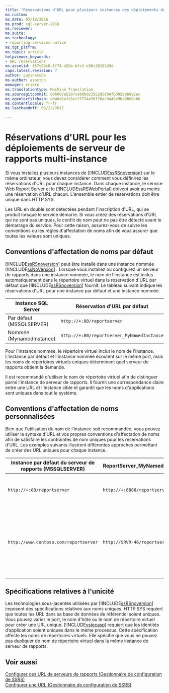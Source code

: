 ```yaml
---
title: "Réservations d’URL pour plusieurs instances des déploiements de serveur de rapports | Documents Microsoft"
ms.custom: 
ms.date: 05/18/2016
ms.prod: sql-server-2016
ms.reviewer: 
ms.suite: 
ms.technology:
- reporting-services-native
ms.tgt_pltfrm: 
ms.topic: article
helpviewer_keywords:
- URL reservations
ms.assetid: f67c83c0-1f74-42bb-bfc1-e50c38152d3d
caps.latest.revision: 7
author: guyinacube
ms.author: asaxton
manager: erikre
ms.translationtype: Machine Translation
ms.sourcegitcommit: 0eb007a5207ceb0b023952d5d9ef6d95986092ac
ms.openlocfilehash: e046d1afc8cc2f774e56f70ac9448e9ba9660cbb
ms.contentlocale: fr-fr
ms.lasthandoff: 06/22/2017

---
```

# <a name="url-reservations-for-multi-instance-report-server-deployments"></a>Réservations d'URL pour les déploiements de serveur de rapports multi-instance
  Si vous installez plusieurs instances de [!INCLUDE[ssRSnoversion](../../includes/ssrsnoversion-md.md)] sur le même ordinateur, vous devez considérer comment vous définirez les réservations d'URL pour chaque instance. Dans chaque instance, le service Web Report Server et le [!INCLUDE[ssRSWebPortal](../../includes/ssrswebportal.md)] doivent avoir au moins une réservation d’URL chacun. L'ensemble entier de réservations doit être unique dans HTTP.SYS.  
  
 Les URL en double sont détectées pendant l'inscription d'URL, qui se produit lorsque le service démarre. Si vous créez des réservations d'URL qui ne sont pas uniques, le conflit de nom peut ne pas être détecté avant le démarrage du service. Pour cette raison, assurez-vous de suivre les conventions ou les règles d'affectation de noms afin de vous assurer que toutes les valeurs sont uniques.  
  
## <a name="default-naming-conventions"></a>Conventions d'affectation de noms par défaut  
 [!INCLUDE[ssRSnoversion](../../includes/ssrsnoversion-md.md)] peut être installé dans une instance nommée [!INCLUDE[ssNoVersion](../../includes/ssnoversion-md.md)] . Lorsque vous installez ou configurez un serveur de rapports dans une instance nommée, le nom de l'instance est inclus automatiquement dans le répertoire virtuel dans la réservation d'URL par défaut que [!INCLUDE[ssRSnoversion](../../includes/ssrsnoversion-md.md)] fournit. Le tableau suivant indique les réservations d'URL pour une instance par défaut et une instance nommée.  
  
|Instance SQL Server|Réservation d'URL par défaut|  
|-------------------------|-----------------------------|  
|Par défaut (MSSQLSERVER)|`http://+:80/reportserver`|  
|Nommée (MynamedInstance)|`http://+:80/reportserver_MyNamedInstance`|  
  
 Pour l'instance nommée, le répertoire virtuel inclut le nom de l'instance. L'instance par défaut et l'instance nommée écoutent sur le même port, mais les noms de répertoires virtuels uniques déterminent quel serveur de rapports obtient la demande.  
  
 Il est recommandé d'utiliser le nom de répertoire virtuel afin de distinguer parmi l'instance de serveur de rapports. Il fournit une correspondance claire entre une URL et l'instance cible et garantit que les noms d'applications sont uniques dans tout le système.  
  
## <a name="custom-naming-conventions"></a>Conventions d'affectation de noms personnalisées  
 Bien que l'utilisation du nom de l'instance soit recommandée, vous pouvez utiliser la syntaxe d'URL et vos propres conventions d'affectation de noms afin de satisfaire les contraintes de nom uniques pour les réservations d'URL. Les exemples suivants illustrent différentes approches permettant de créer des URL uniques pour chaque instance.  
  
|Instance par défaut du serveur de rapports (MSSQLSERVER)|ReportServer_MyNamedInstance|Unicité|  
|----------------------------------------------------|-----------------------------------|----------------|  
|`http://+:80/reportserver`|`http://+:8888/reportserver`|Chaque instance écoute sur un port différent.|  
|`http://www.contoso.com/reportserver`|`http://SRVR-46/reportserver`|Chaque instance répond à différents noms de serveurs (nom de domaine complet et nom d'ordinateur).|  
  
## <a name="uniqueness-requirements"></a>Spécifications relatives à l'unicité  
 Les technologies sous-jacentes utilisées par [!INCLUDE[ssRSnoversion](../../includes/ssrsnoversion-md.md)] imposent des spécifications relatives aux noms uniques. HTTP.SYS requiert que toutes les URL dans sa base de données de référentiel soient uniques. Vous pouvez varier le port, le nom d'hôte ou le nom de répertoire virtuel pour créer une URL unique. [!INCLUDE[vstecasp](../../includes/vstecasp-md.md)] requiert que les identités d’application soient uniques dans le même processus. Cette spécification affecte les noms de répertoires virtuels. Elle spécifie que vous ne pouvez pas dupliquer de nom de répertoire virtuel dans la même instance de serveur de rapports.  
  
## <a name="see-also"></a>Voir aussi  
 [Configurer des URL de serveurs de rapports &#40;Gestionnaire de configuration de SSRS&#41;](../../reporting-services/install-windows/configure-report-server-urls-ssrs-configuration-manager.md)   
 [Configurer une URL &#40;Gestionnaire de configuration de SSRS&#41;](../../reporting-services/install-windows/configure-a-url-ssrs-configuration-manager.md)  
  
  

